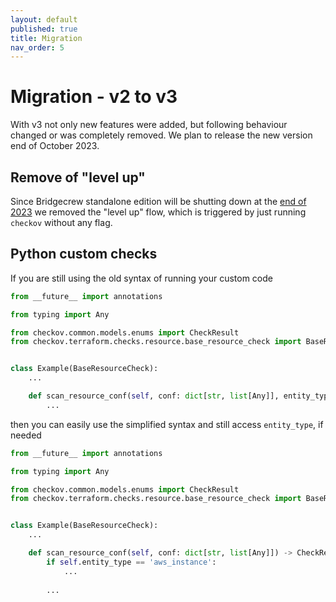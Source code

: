 ```yaml
---
layout: default
published: true
title: Migration
nav_order: 5
---
```


# Migration - v2 to v3

With v3 not only new features were added, but following behaviour changed or was completely removed.
We plan to release the new version end of October 2023.

## Remove of "level up"

Since Bridgecrew standalone edition will be shutting down at the [end of 2023](https://www.paloaltonetworks.com/services/support/end-of-life-announcements) we removed the "level up" flow, 
which is triggered by just running `checkov` without any flag.

## Python custom checks

If you are still using the old syntax of running your custom code

```python
from __future__ import annotations

from typing import Any

from checkov.common.models.enums import CheckResult
from checkov.terraform.checks.resource.base_resource_check import BaseResourceCheck


class Example(BaseResourceCheck):
    ...

    def scan_resource_conf(self, conf: dict[str, list[Any]], entity_type: str) -> CheckResult:
        ...
```

then you can easily use the simplified syntax and still access `entity_type`, if needed

```python
from __future__ import annotations

from typing import Any

from checkov.common.models.enums import CheckResult
from checkov.terraform.checks.resource.base_resource_check import BaseResourceCheck


class Example(BaseResourceCheck):
    ...

    def scan_resource_conf(self, conf: dict[str, list[Any]]) -> CheckResult:
        if self.entity_type == 'aws_instance':
            ...
        
        ...
```
